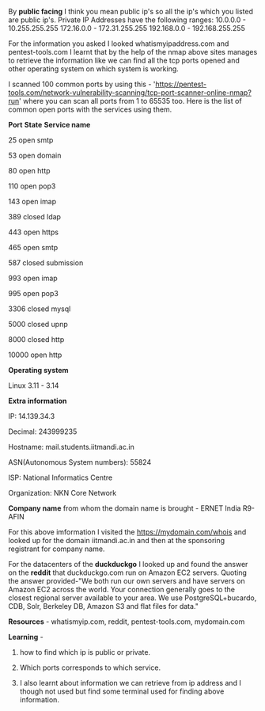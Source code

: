 By **public facing** I think you mean public ip's so all the ip's which you listed are public ip's.
Private IP Addresses have the following ranges:
10.0.0.0    - 10.255.255.255
172.16.0.0  - 172.31.255.255
192.168.0.0 - 192.168.255.255 

For the information you asked I looked whatismyipaddress.com and pentest-tools.com
I learnt that by the help of the nmap above sites manages to retrieve the information like we can find all the tcp ports opened and other operating system on which system is working.

I scanned 100 common ports by using this - 'https://pentest-tools.com/network-vulnerability-scanning/tcp-port-scanner-online-nmap?run' where you can scan all ports from 1 to 65535 too. Here is the list of common open ports with the services using them.

**Port** 	**State**	**Service name**

25 		open 	smtp 		

53 		open 	domain		

80 		open	http  	

110 	open 	pop3 		

143 	open 	imap		

389 	closed 	ldap 		

443 	open	https

465 	open 	smtp			

587 	closed 	submission 	

993 	open 	imap 	

995 	open 	pop3

3306 	closed 	mysql 				

5000 	closed 	upnp 		

8000 	closed 	http 	

10000 	open	http


**Operating system**

Linux 3.11 - 3.14 

**Extra information**

IP:	14.139.34.3

Decimal:	243999235

Hostname:	mail.students.iitmandi.ac.in

ASN(Autonomous System numbers):	55824

ISP:	National Informatics Centre

Organization:	NKN Core Network

**Company name** from whom the domain name is brought -
ERNET India R9-AFIN

For this above imformation I visited the https://mydomain.com/whois and looked up for the domain iitmandi.ac.in and then at the sponsoring registrant for company name.


For the datacenters of the **duckduckgo** I looked up and found the answer on the **reddit** that duckduckgo.com run on Amazon EC2 servers. Quoting the answer provided-"We both run our own servers and have servers on Amazon EC2 across the world. Your connection generally goes to the closest regional server available to your area. We use PostgreSQL+bucardo, CDB, Solr, Berkeley DB, Amazon S3 and flat files for data."

**Resources** - whatismyip.com, reddit, pentest-tools.com, mydomain.com

**Learning** -
1. how to find which ip is public or private.

2. Which ports corresponds to which service.
               
3. I also learnt about information we can retrieve from ip address and I though not used but find some terminal used for finding above information.
